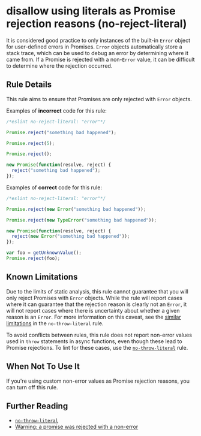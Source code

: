 # disallow using literals as Promise rejection reasons (no-reject-literal)

It is considered good practice to only instances of the built-in `Error` object for user-defined errors in Promises. `Error` objects automatically store a stack trace, which can be used to debug an error by determining where it came from. If a Promise is rejected with a non-`Error` value, it can be difficult to determine where the rejection occurred.


## Rule Details

This rule aims to ensure that Promises are only rejected with `Error` objects.

Examples of **incorrect** code for this rule:

```js
/*eslint no-reject-literal: "error"*/

Promise.reject("something bad happened");

Promise.reject(5);

Promise.reject();

new Promise(function(resolve, reject) {
  reject("something bad happened");
});

```

Examples of **correct** code for this rule:

```js
/*eslint no-reject-literal: "error"*/

Promise.reject(new Error("something bad happened"));

Promise.reject(new TypeError("something bad happened"));

new Promise(function(resolve, reject) {
  reject(new Error("something bad happened"));
});

var foo = getUnknownValue();
Promise.reject(foo);
```

## Known Limitations

Due to the limits of static analysis, this rule cannot guarantee that you will only reject Promises with `Error` objects. While the rule will report cases where it can guarantee that the rejection reason is clearly not an `Error`, it will not report cases where there is uncertainty about whether a given reason is an `Error`. For more information on this caveat, see the [similar limitations](http://eslint.org/docs/rules/no-throw-literal#known-limitations) in the `no-throw-literal` rule.

To avoid conflicts between rules, this rule does not report non-error values used in `throw` statements in async functions, even though these lead to Promise rejections. To lint for these cases, use the [`no-throw-literal`](http://eslint.org/docs/rules/no-throw-literal) rule.

## When Not To Use It

If you're using custom non-error values as Promise rejection reasons, you can turn off this rule.

## Further Reading

* [`no-throw-literal`](http://eslint.org/docs/rules/no-throw-literal)
* [Warning: a promise was rejected with a non-error](http://bluebirdjs.com/docs/warning-explanations.html#warning-a-promise-was-rejected-with-a-non-error)
